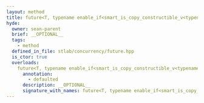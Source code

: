 ```yaml
---
layout: method
title: future<T, typename enable_if<smart_is_copy_constructible_v<typename void_to_monostate<T>::type>, void>::type>
hyde:
  owner: sean-parent
  brief: __OPTIONAL__
  tags:
    - method
  defined_in_file: stlab/concurrency/future.hpp
  is_ctor: true
  overloads:
    future<T, typename enable_if<smart_is_copy_constructible_v<typename void_to_monostate<T>::type>, void>::type>():
      annotation:
        - defaulted
      description: __OPTIONAL__
      signature_with_names: future<T, typename enable_if<smart_is_copy_constructible_v<typename void_to_monostate<T>::type>, void>::type>()
---
```

